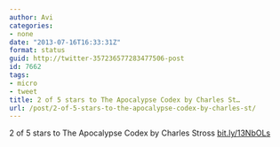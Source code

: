 ```yaml
---
author: Avi
categories:
- none
date: "2013-07-16T16:33:31Z"
format: status
guid: http://twitter-357236577283477506-post
id: 7662
tags:
- micro
- tweet
title: 2 of 5 stars to The Apocalypse Codex by Charles St…
url: /post/2-of-5-stars-to-the-apocalypse-codex-by-charles-st/
---
```

2 of 5 stars to The Apocalypse Codex by Charles Stross [bit.ly/13NbOLs](http://bit.ly/13NbOLs)